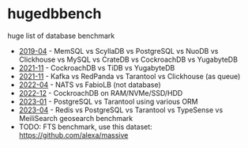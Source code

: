 # hugedbbench
huge list of database benchmark

- [2019-04](https://kokizzu.blogspot.com/2019/04/huge-list-of-database-benchmark.html) - MemSQL vs ScyllaDB vs PostgreSQL vs NuoDB vs Clickhouse vs MySQL vs CrateDB vs CockroachDB vs YugabyteDB
- [2021-11](https://kokizzu.blogspot.com/2021/11/databases-with-automatic-rebalance.html) - CockroachDB vs TiDB vs YugabyteDB
- [2021-11](https://kokizzu.blogspot.com/2021/11/kafka-vs-redpanda-benchmark.html) - Kafka vs RedPanda vs Tarantool vs Clickhouse (as queue)
- [2022-04](http://kokizzu.blogspot.com/2022/04/automatic-load-balancer.html) - NATS vs FabioLB (not database)
- [2022-12](https://kokizzu.blogspot.com/2022/12/cockroachdb-benchmark-on-different-disk.html) - CockroachDB on RAM/NVMe/SSD/HDD
- [2023-01](https://github.com/kokizzu/gorm-vs-korm) - PostgreSQL vs Tarantool using various ORM
- [2023-04](https://kokizzu.blogspot.com/2023/04/geosearch-database-benchmark.html) - Redis vs PostgreSQL vs Tarantool vs TypeSense vs MeiliSearch geosearch benchmark
- TODO: FTS benchmark, use this dataset: https://github.com/alexa/massive
